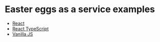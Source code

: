 # Easter eggs as a service examples

- [React](./react.jsx)
- [React TypeScript](./typescript.tsx)
- [Vanilla JS](./vanilla_js.html)
